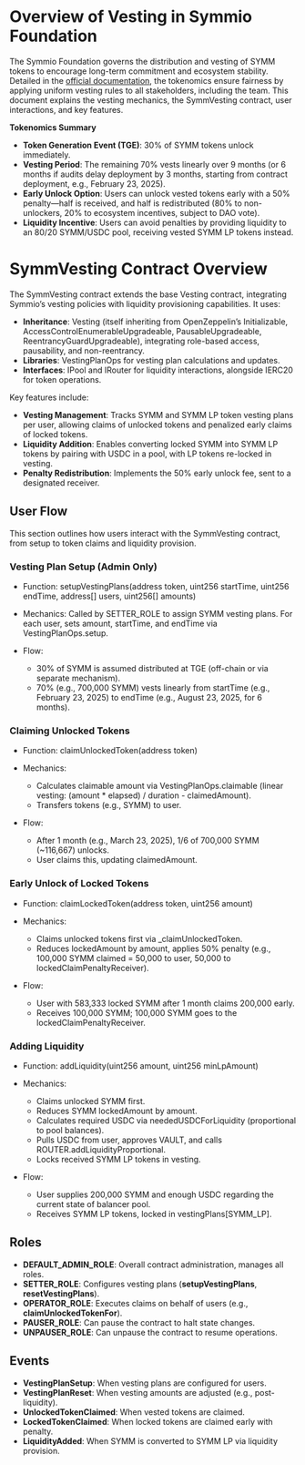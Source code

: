 # Overview of Vesting in Symmio Foundation

The Symmio Foundation governs the distribution and vesting of SYMM tokens to encourage long-term commitment and ecosystem stability. Detailed in the [official documentation](https://docs.symmio.foundation/token-related/tokenomics/vesting-and-early-unlock), the tokenomics ensure fairness by applying uniform vesting rules to all stakeholders, including the team. This document explains the vesting mechanics, the SymmVesting contract, user interactions, and key features.

**Tokenomics Summary**

* **Token Generation Event (TGE)**: 30% of SYMM tokens unlock immediately.
* **Vesting Period**: The remaining 70% vests linearly over 9 months (or 6 months if audits delay deployment by 3 months, starting from contract deployment, e.g., February 23, 2025).
* **Early Unlock Option**: Users can unlock vested tokens early with a 50% penalty—half is received, and half is redistributed (80% to non-unlockers, 20% to ecosystem incentives, subject to DAO vote).
* **Liquidity Incentive**: Users can avoid penalties by providing liquidity to an 80/20 SYMM/USDC pool, receiving vested SYMM LP tokens instead.

# SymmVesting Contract Overview

The SymmVesting contract extends the base Vesting contract, integrating Symmio’s vesting policies with liquidity provisioning capabilities. It uses:

* **Inheritance**: Vesting (itself inheriting from OpenZeppelin’s Initializable, AccessControlEnumerableUpgradeable, PausableUpgradeable, ReentrancyGuardUpgradeable), integrating role-based access, pausability, and non-reentrancy.
* **Libraries**: VestingPlanOps for vesting plan calculations and updates.
* **Interfaces**: IPool and IRouter for liquidity interactions, alongside IERC20 for token operations.

Key features include:

* **Vesting Management**: Tracks SYMM and SYMM LP token vesting plans per user, allowing claims of unlocked tokens and penalized early claims of locked tokens.
* **Liquidity Addition**: Enables converting locked SYMM into SYMM LP tokens by pairing with USDC in a pool, with LP tokens re-locked in vesting.
* **Penalty Redistribution**: Implements the 50% early unlock fee, sent to a designated receiver.

## **User Flow**

This section outlines how users interact with the SymmVesting contract, from setup to token claims and liquidity provision.

### Vesting Plan Setup (Admin Only)

* Function: setupVestingPlans(address token, uint256 startTime, uint256 endTime, address[] users, uint256[] amounts)
* Mechanics: Called by SETTER_ROLE to assign SYMM vesting plans. For each user, sets amount, startTime, and endTime via VestingPlanOps.setup.
* Flow:

  * 30% of SYMM is assumed distributed at TGE (off-chain or via separate mechanism).
  * 70% (e.g., 700,000 SYMM) vests linearly from startTime (e.g., February 23, 2025) to endTime (e.g., August 23, 2025, for 6 months).

### Claiming Unlocked Tokens

* Function: claimUnlockedToken(address token)
* Mechanics:

  * Calculates claimable amount via VestingPlanOps.claimable (linear vesting: (amount * elapsed) / duration - claimedAmount).
  * Transfers tokens (e.g., SYMM) to user.
* Flow:

  * After 1 month (e.g., March 23, 2025), 1/6 of 700,000 SYMM (~116,667) unlocks.
  * User claims this, updating claimedAmount.

### Early Unlock of Locked Tokens

* Function: claimLockedToken(address token, uint256 amount)
* Mechanics:

  * Claims unlocked tokens first via _claimUnlockedToken.
  * Reduces lockedAmount by amount, applies 50% penalty (e.g., 100,000 SYMM claimed = 50,000 to user, 50,000 to lockedClaimPenaltyReceiver).
* Flow:

  * User with 583,333 locked SYMM after 1 month claims 200,000 early.
  * Receives 100,000 SYMM; 100,000 SYMM goes to the lockedClaimPenaltyReceiver.

### Adding Liquidity

* Function: addLiquidity(uint256 amount, uint256 minLpAmount)
* Mechanics:

  * Claims unlocked SYMM first.
  * Reduces SYMM lockedAmount by amount.
  * Calculates required USDC via neededUSDCForLiquidity (proportional to pool balances).
  * Pulls USDC from user, approves VAULT, and calls ROUTER.addLiquidityProportional.
  * Locks received SYMM LP tokens in vesting.
* Flow:

  * User supplies 200,000 SYMM and enough USDC regarding the current state of balancer pool.
  * Receives SYMM LP tokens, locked in vestingPlans[SYMM_LP].

## **Roles**

* **DEFAULT_ADMIN_ROLE**: Overall contract administration, manages all roles.
* **SETTER_ROLE**: Configures vesting plans (**setupVestingPlans**, **resetVestingPlans**).
* **OPERATOR_ROLE**: Executes claims on behalf of users (e.g., **claimUnlockedTokenFor**).
* **PAUSER_ROLE**: Can pause the contract to halt state changes.
* **UNPAUSER_ROLE**: Can unpause the contract to resume operations.

## Events

* **VestingPlanSetup**: When vesting plans are configured for users.
* **VestingPlanReset**: When vesting amounts are adjusted (e.g., post-liquidity).
* **UnlockedTokenClaimed**: When vested tokens are claimed.
* **LockedTokenClaimed**: When locked tokens are claimed early with penalty.
* **LiquidityAdded**: When SYMM is converted to SYMM LP via liquidity provision.
